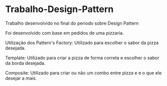 # Trabalho-Design-Pattern
Trabalho desenvolvido no final do periodo sobre Design Pattern

Foi desenvolvido com base em pedidos de uma pizzaria.

Utilização dos Pattern's 
Factory: Utilizado para escolher o sabor da pizza desejada.

Template: Utilizado para criar a pizza de forma correta e escolher o sabor da borda desejada.

Composite: Utilizado para criar ou não um combo entre pizza e e o que ele desejar a mais.
